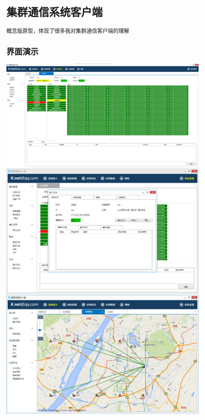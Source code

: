 # 集群通信系统客户端

概念版原型，体现了很多我对集群通信客户端的理解

## 界面演示
![image](image/1.png)
![image](image/2.png)
![image](image/3.png)
